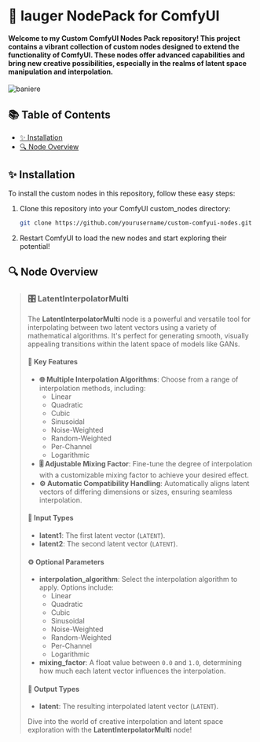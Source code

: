 # 🎨 lauger NodePack for ComfyUI

#### Welcome to my Custom ComfyUI Nodes Pack repository! This project contains a vibrant collection of custom nodes designed to extend the functionality of ComfyUI. These nodes offer advanced capabilities and bring new creative possibilities, especially in the realms of latent space manipulation and interpolation.

![baniere](https://github.com/user-attachments/assets/c84f68f1-3cbb-4d59-9677-0a4a67ec3d67)

## 📚 Table of Contents

- [✨ Installation](#-installation)
- [🔍 Node Overview](#-node-overview)

## ✨ Installation

To install the custom nodes in this repository, follow these easy steps:

1. Clone this repository into your ComfyUI custom_nodes directory:
    ```bash
    git clone https://github.com/yourusername/custom-comfyui-nodes.git
    ```
2. Restart ComfyUI to load the new nodes and start exploring their potential!

## 🔍 Node Overview

> ### 🎛️ LatentInterpolatorMulti
>
> The **LatentInterpolatorMulti** node is a powerful and versatile tool for interpolating between two latent vectors using a variety of mathematical algorithms. It's perfect for generating smooth, visually appealing transitions within the latent space of models like GANs.
>
> #### 🌟 Key Features
>
> - **🌐 Multiple Interpolation Algorithms**: Choose from a range of interpolation methods, including:
>   - Linear
>   - Quadratic
>   - Cubic
>   - Sinusoidal
>   - Noise-Weighted
>   - Random-Weighted
>   - Per-Channel
>   - Logarithmic
> - **🎚️ Adjustable Mixing Factor**: Fine-tune the degree of interpolation with a customizable mixing factor to achieve your desired effect.
> - **⚙️ Automatic Compatibility Handling**: Automatically aligns latent vectors of differing dimensions or sizes, ensuring seamless interpolation.
>
> #### 🧩 Input Types
>
> - **latent1**: The first latent vector (`LATENT`).
> - **latent2**: The second latent vector (`LATENT`).
>
> #### ⚙️ Optional Parameters
>
> - **interpolation_algorithm**: Select the interpolation algorithm to apply. Options include:
>   - Linear
>   - Quadratic
>   - Cubic
>   - Sinusoidal
>   - Noise-Weighted
>   - Random-Weighted
>   - Per-Channel
>   - Logarithmic
> - **mixing_factor**: A float value between `0.0` and `1.0`, determining how much each latent vector influences the interpolation.
>
> #### 🎯 Output Types
>
> - **latent**: The resulting interpolated latent vector (`LATENT`).
>
> Dive into the world of creative interpolation and latent space exploration with the **LatentInterpolatorMulti** node!
